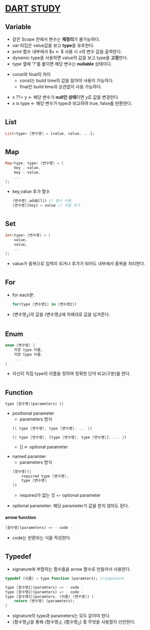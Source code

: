 # <U>DART STUDY</U>

## **Variable**

- 같은 Scope 안에서 변수는 **재정리**가 불가능하다.
- var 타입은 value값을 보고 **type**을 유추한다.
- print 함수 내부에서 $x <- $ 사용 시 x의 변수 값을 출력한다.
- dynamic type을 사용하면 value의 값을 보고 type을 **고정**한다.
- type 옆에 '?'를 붙이면 해당 변수는 **nullable** 상태이다.

* const와 final의 차이
    * const는 build time의 값을 알아야 사용이 가능하다.
    * final은 build time과 상관없이 사용 가능하다.

- x ??= y <- 해당 변수가 **null인 상태**이면 y로 값을 변경한다.
- x is type <- 해당 변수가 type과 비교하여 true, false를 반환한다.

#

## **List**

```dart
List<type> {변수명} = [value, value, ...];
```

#

## **Map**

```dart
Map<type, type> {변수명} = {
    key : value,
    key : value,
    ...
};
```

- key,value 추가 함수
  ```dart
  {변수명}.addAll() // 함수 이용
  {변수명}[key] = value // 직접 추가
  ```

#

## **Set**

```dart
Set<type> {변수명} = {
    value,
    value,
    ...
};
```

- value가 중복으로 입력이 되거나 추가가 되어도 내부에서 중복을 처리한다.

#

## **For**

- for each문:

  ```dart
  for(type {변수명1} in {변수명2})
  ```

- {변수명<sub>2</sub>}의 값을 {변수명<sub>1</sub>}에 차례대로 값을 넘겨준다.

#

## **Enum**

```dart
enum {변수명} {
    지정 type 이름,
    지정 type 이름,
    ...
}
```

- 자신이 직접 type의 이름을 정하여 정확한 단어 비교(구분)를 한다.

#

## **Function**

```dart
type {함수명}(parameters) {}
```

- positional parameter
  - parameters 방식
  ```dart
  ({ type {변수명}, type {변수명}, ... })
  ```
  ```dart
  ({ type {변수명}, [type {변수명}, type {변수명}], ... })
  ```
  - [] <- optional parameter

* named paramter
  - parameters 방식
  ```dart
  {함수명}({
      required type {변수명},
      type {변수명}
  })
  ```
  - required가 없는 것 <- optional parameter

- optional parameter: 해당 parameter가 값을 받지 않아도 된다.

#### arrow function

```dart
{함수명}(parameters) => - code -
```

- code는 반환되는 식을 작성한다.

#

## **Typedef**

- signature에 부합하는 함수들을 arrow 함수로 만들어서 사용한다.

```dart
typedef {이름} = type Function (paramters); //signature

type {함수명1}(paramters) => - code -
type {함수명2}(paramters) => - code -
type {함수명3}(paramters, {이름} {변수명}) {
    return {변수명} (parameters);
}
```

- signature의 type과 parameters는 모두 같아야 한다.
- {함수명<sub>3</sub>}을 통해 {함수명<sub>1</sub>}, {함수명<sub>2</sub>} 중 무엇을 사용할지 선언한다.
